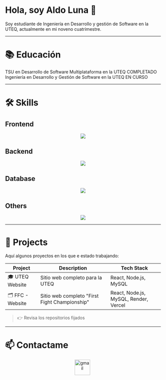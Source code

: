 # Hola, soy Aldo Luna 👋

Soy estudiante de Ingeniería en Desarrollo y gestión de Software en la UTEQ, actualmente en mi noveno cuatrimestre.

---

# 📚 Educación
TSU en Desarrollo de Software Multiplataforma en la UTEQ COMPLETADO
Ingeniería en Desarrollo y Gestión de Software en la UTEQ EN CURSO

---

# 🛠️ Skills

## Frontend
<p align="center">
  <a href="https://skillicons.dev">
    <img src="https://skillicons.dev/icons?i=js,html,css,react" />
  </a>
</p>

## Backend
<p align="center">
  <a href="https://skillicons.dev">
    <img src="https://skillicons.dev/icons?i=php,java,py" />
  </a>
</p>

## Database
<p align="center">
  <a href="https://skillicons.dev">
    <img src="https://skillicons.dev/icons?i=mysql,mongodb,firebase,postgres" />
  </a>
</p>

## Others
<p align="center">
  <a href="https://skillicons.dev">
    <img src="https://skillicons.dev/icons?i=github,docker,figma,latex" />
  </a>
</p>

---

# 📂 Projects

Aquí algunos proyectos en los que e estado trabajando:

| Project | Description | Tech Stack |
|--------|-------------|------------|
| 🎓 UTEQ Website | Sitio web completo para la UTEQ | React, Node.js, MySQL |
| 🗂️ FFC - Website | Sitio web completo "First Fight Championship" | React, Node.js, MySQL, Render, Vercel |

> 👉 Revisa los repositorios fijados

---

# 📫 Contactame

<div align="center">
    <a href="mailto:aldoyamil23@hotmail.com" style="margin-right: 5px;">
        <img src="https://user-images.githubusercontent.com/78341798/194531383-ddb2b774-5bb9-491c-b601-4a4a7d9792fb.svg" alt="gmail" width="50px" />
    </a>
</div>
<!--
**Moon2322/Moon2322** is a ✨ _special_ ✨ repository because its `README.md` (this file) appears on your GitHub profile.

Here are some ideas to get you started:

- 🔭 I’m currently working on ...
- 🌱 I’m currently learning ...
- 👯 I’m looking to collaborate on ...
- 🤔 I’m looking for help with ...
- 💬 Ask me about ...
- 📫 How to reach me: ...
- 😄 Pronouns: ...
- ⚡ Fun fact: ...
-->
